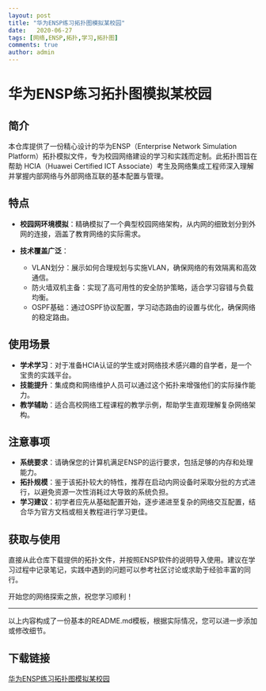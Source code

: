 ```yaml
---
layout: post
title: "华为ENSP练习拓扑图模拟某校园"
date:   2020-06-27
tags: [网络,ENSP,拓扑,学习,拓扑图]
comments: true
author: admin
---
```

# 华为ENSP练习拓扑图模拟某校园

## 简介

本仓库提供了一份精心设计的华为ENSP（Enterprise Network Simulation Platform）拓扑模拟文件，专为校园网络建设的学习和实践而定制。此拓扑图旨在帮助 HCIA（Huawei Certified ICT Associate）考生及网络集成工程师深入理解并掌握内部网络与外部网络互联的基本配置与管理。

## 特点

- **校园网环境模拟**：精确模拟了一个典型校园网络架构，从内网的细致划分到外网的连接，涵盖了教育网络的实际需求。
  
- **技术覆盖广泛**：
  - VLAN划分：展示如何合理规划与实施VLAN，确保网络的有效隔离和高效通信。
  - 防火墙双机主备：实现了高可用性的安全防护策略，适合学习容错与负载均衡。
  - OSPF基础：通过OSPF协议配置，学习动态路由的设置与优化，确保网络的稳定路由。

## 使用场景

- **学术学习**：对于准备HCIA认证的学生或对网络技术感兴趣的自学者，是一个宝贵的实践平台。
- **技能提升**：集成商和网络维护人员可以通过这个拓扑来增强他们的实际操作能力。
- **教学辅助**：适合高校网络工程课程的教学示例，帮助学生直观理解复杂网络架构。

## 注意事项

- **系统要求**：请确保您的计算机满足ENSP的运行要求，包括足够的内存和处理能力。
- **拓扑规模**：鉴于该拓扑较大的特性，推荐在启动内网设备时采取分批的方式进行，以避免资源一次性消耗过大导致的系统负担。
- **学习建议**：初学者应先从基础配置开始，逐步递进至复杂的网络交互配置，结合华为官方文档或相关教程进行学习更佳。

## 获取与使用

直接从此仓库下载提供的拓扑文件，并按照ENSP软件的说明导入使用。建议在学习过程中记录笔记，实践中遇到的问题可以参考社区讨论或求助于经验丰富的同行。

开始您的网络探索之旅，祝您学习顺利！

---

以上内容构成了一份基本的README.md模板，根据实际情况，您可以进一步添加或修改细节。

## 下载链接

[华为ENSP练习拓扑图模拟某校园](https://pan.quark.cn/s/23eff70c97be)